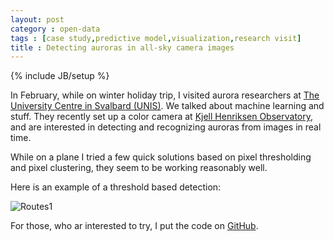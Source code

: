 ```yaml
---
layout: post
category : open-data
tags : [case study,predictive model,visualization,research visit]
title : Detecting auroras in all-sky camera images
---
```

{% include JB/setup %}

In February, while on winter holiday trip, I visited aurora researchers at [The University Centre in Svalbard (UNIS)](http://www.unis.no/). We talked about machine learning and stuff. They recently set up a color camera at [Kjell Henriksen Observatory](http://kho.unis.no/), and are interested in detecting and recognizing auroras from images in real time. 

While on a plane I tried a few quick solutions based on pixel thresholding and pixel clustering, they seem to be working reasonably well. 

Here is an example of a threshold based detection:

![Routes1](http://zliobaite.github.io/assets/ex1_aurora_detection.png)

For those, who ar interested to try, I put the code on [GitHub](https://github.com/zliobaite/Aurora-detection).